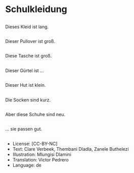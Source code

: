 # Schulkleidung

##
Dieses Kleid ist lang.

##
Dieser Pullover ist groß.

##
Diese Tasche ist groß.

##
Dieser Gürtel ist …

##
Dieser Hut ist klein.

##
Die Socken sind kurz.

##
Aber diese Schuhe sind neu.

##
… sie passen gut.

##
* License: [CC-BY-NC]
* Text: Clare Verbeek, Thembani Dladla, Zanele Buthelezi
* Illustration: Mlungisi Dlamini
* Translation: Victor Pedrero
* Language: de
